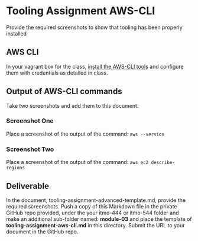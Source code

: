 # Tooling Assignment AWS-CLI

Provide the required screenshots to show that tooling has been properly installed

## AWS CLI

In your vagrant box for the class, [install the AWS-CLI tools](https://docs.aws.amazon.com/cli/latest/userguide/getting-started-install.html#getting-started-install-instructions "Webpage to install the aws cli tools") and configure them with credentials as detailed in class.

## Output of AWS-CLI commands

Take two screenshots and add them to this document.

### Screenshot One

Place a screenshot of the output of the command: `aws --version`

### Screenshot Two

Place a screenshot of the output of the command: `aws ec2 describe-regions`

## Deliverable

In the document, tooling-assignment-advanced-template.md, provide the required screenshots. Push a copy of this Markdown file in the private GitHub repo provided, under the your itmo-444 or itmo-544 folder and make an additional sub-folder named: **module-03** and place the template of **tooling-assignment-aws-cli.md** in this directory. Submit the URL to your document in the GitHub repo.
